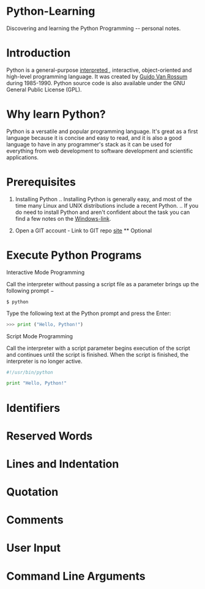 # Python-Learning

Discovering and learning the Python Programming -- personal notes.

# Introduction 

Python is a general-purpose [ interpreted ](../master/interpreted-language.md), interactive, object-oriented and high-level programming language.
It was created by [ Guido Van Rossum ](https://en.wikipedia.org/wiki/Guido_van_Rossum) during 1985-1990. Python source code is also available under the GNU General Public License (GPL).
 
# Why learn Python?

Python is a versatile and popular programming language. It's great as a first language because it is concise and easy to read, and it is also a good language to have in any programmer's 
stack as it can be used for everything from web development to software development and scientific applications. 

# Prerequisites

1. Installing Python
.. Installing Python is generally easy, and most of the time many Linux and UNIX distributions include a recent Python. 
.. If you do need to install Python and aren't confident about the task you can find a few notes on the [Windows-link](../master/windows-installation.md). 

2. Open a GIT account - Link to GIT repo [site](https://github.com/) ** Optional

# Execute Python Programs

Interactive Mode Programming

Call the interpreter without passing a script file as a parameter brings up the following prompt −

```
$ python
```
Type the following text at the Python prompt and press the Enter:

```python
>>> print ("Hello, Python!")
```

Script Mode Programming

Call the interpreter with a script parameter begins execution of the script and continues until the script is finished. When the script is finished, the interpreter is no longer active.

```python
#!/usr/bin/python

print "Hello, Python!"
```

# Identifiers

# Reserved Words

# Lines and Indentation

# Quotation

# Comments

# User Input

# Command Line Arguments
